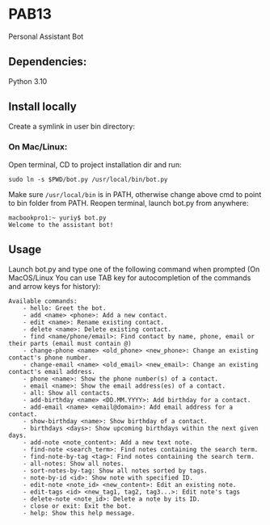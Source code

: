 # PAB13

Personal Assistant Bot

## Dependencies:

Python 3.10

## Install locally

Create a symlink in user bin directory:

### On Mac/Linux:

Open terminal, CD to project installation dir and run:

```
sudo ln -s $PWD/bot.py /usr/local/bin/bot.py
```

Make sure `/usr/local/bin` is in PATH, otherwise change above cmd to point to bin folder from PATH.
Reopen terminal, launch bot.py from anywhere:

```
macbookpro1:~ yuriy$ bot.py
Welcome to the assistant bot!
```

## Usage

Launch bot.py and type one of the following command when prompted (On MacOS/Linux You can use TAB key for autocompletion
of the commands and arrow keys for history):

```
Available commands:
    - hello: Greet the bot.
    - add <name> <phone>: Add a new contact.
    - edit <name>: Rename existing contact.
    - delete <name>: Delete existing contact.
    - find <name/phone/email>: Find contact by name, phone, email or their parts (email must contain @)
    - change-phone <name> <old_phone> <new_phone>: Change an existing contact's phone number.
    - change-email <name> <old_email> <new_email>: Change an existing contact's email address.
    - phone <name>: Show the phone number(s) of a contact.
    - email <name>: Show the email address(es) of a contact.
    - all: Show all contacts.
    - add-birthday <name> <DD.MM.YYYY>: Add birthday for a contact.
    - add-email <name> <email@domain>: Add email address for a contact.
    - show-birthday <name>: Show birthday of a contact.
    - birthdays <days>: Show upcoming birthdays within the next given days.
    - add-note <note_content>: Add a new text note.
    - find-note <search_term>: Find notes containing the search term.
    - find-note-by-tag <tag>: Find notes containing the search term.
    - all-notes: Show all notes.
    - sort-notes-by-tag: Show all notes sorted by tags.
    - note-by-id <id>: Show note with specified ID.
    - edit-note <note_id> <new_content>: Edit an existing note.
    - edit-tags <id> <new_tag1, tag2, tag3...>: Edit note's tags
    - delete-note <note_id>: Delete a note by its ID.
    - close or exit: Exit the bot.
    - help: Show this help message.
```
